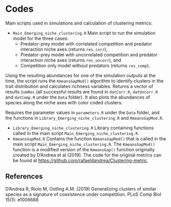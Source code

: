 # Codes

Main scripts used in simulations and calculation of clustering metrics:

* ```Main_Emerging_niche_clustering.R``` Main script to run the simulation model for the three cases: 
     - Predator-prey model with correlated competition and predator interaction niche axes (returns ```res_corr```), 
     - Predator-prey model with uncorrelated competition and predator interaction niche axes (returns ```res_uncorr```), and 
     - Competition only model without predators (returns ```res_comp```).

Using the resulting abundances for one of the simulation outputs at the time, the script runs the ```KmeansGapMod()``` algorithm to identify clusters in the trait distribution and calculates richness variables. Returns a vector of results ```SumRes``` (all successful results are found in ```datCorr.R```, ```datUncorr.R``` and ```datComp.R``` under the ```Data``` folder). It also plots the abundances of species along the niche axes with color coded clusters.

Requires the parameter values in ```parameters.R``` under the ```Data``` folder, and the functions in ```Library_Emerging_niche_clustering.R``` and ```KmeansGapMod.R```.

* ```Library_Emerging_niche_clustering.R``` Library containing functions called in the main script ```Main_Emerging_niche_clustering.R```.
* ```KmeansGapMod.R``` Contains the function ```KmeansGapMod()``` that is called in the main script  ```Main_Emerging_niche_clustering.R```. The ```KmeansGapMod()``` function is a modified version of the ```KmeansGap()``` function originally created by D’Andrea et al (2019). The code for the original metrics can be found at https://github.com/rafaeldandrea/Clustering-metric.

## References
D’Andrea R, Riolo M, Ostling A.M. (2019) Generalizing clusters of similar species as a signature of coexistence under competition. PLoS Comp Biol 15(1): e1006688
